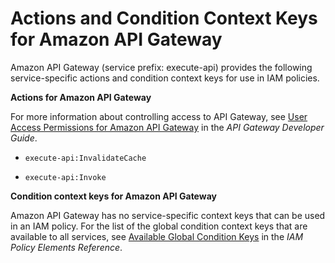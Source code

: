 # Actions and Condition Context Keys for Amazon API Gateway<a name="list_execute-api"></a>

Amazon API Gateway \(service prefix: execute\-api\) provides the following service\-specific actions and condition context keys for use in IAM policies\.

**Actions for Amazon API Gateway**

For more information about controlling access to API Gateway, see [User Access Permissions for Amazon API Gateway](http://alpha-docs-aws.amazon.com/apigateway/latest/developerguide/permissions.html) in the *API Gateway Developer Guide*\.

+ `execute-api:InvalidateCache`

+ `execute-api:Invoke`

**Condition context keys for Amazon API Gateway**

Amazon API Gateway has no service\-specific context keys that can be used in an IAM policy\. For the list of the global condition context keys that are available to all services, see [Available Global Condition Keys](reference_policies_condition-keys.md#AvailableKeys) in the *IAM Policy Elements Reference*\.